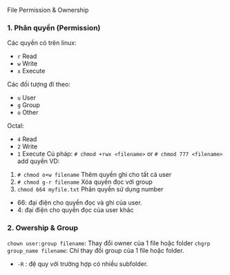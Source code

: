 File Permission & Ownership

### 1. Phân quyền (Permission) 
Các quyền có trên linux:
- `r` Read 
- `w` Write 
- `x` Execute

Các đối tượng đi theo:
- `u` User
- `g` Group
- `o` Other

Octal:
- `4`  Read
- `2` Write
- `1` Execute 
Cú pháp: `# chmod +rwx <filename>` or `# chmod 777 <filename>` add quyền
VD: 
1. `# chmod o+w filename` Thêm quyền ghi cho tất cả user
2. `# chmod g-r filename`  Xóa quyền đọc với group 
3. `chmod 664 myfile.txt` Phân quyền sử dụng number
- 66: đại điện cho quyền đọc và ghi của user.
- 4: đại điện cho quyền đọc của user khác

### 2. Owership & Group
`chown user:group filename`: Thay đổi owner của 1 file hoặc folder
`chgrp group_name filename`:  Chỉ thay đổi group của 1 file hoặc folder.
- `-R` : đệ quy với trường hợp có nhiều subfolder.